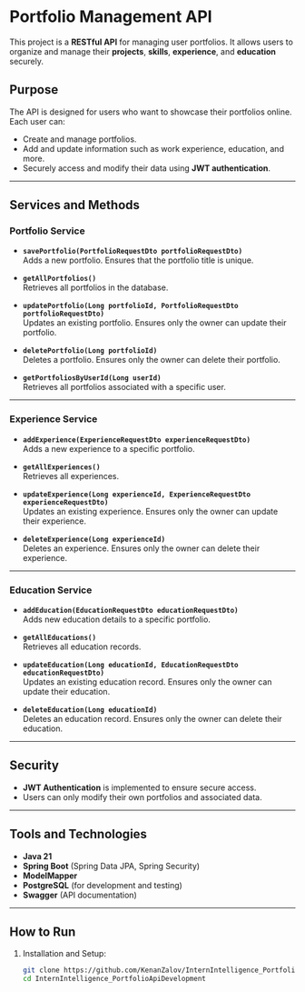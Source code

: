 # Portfolio Management API

This project is a **RESTful API** for managing user portfolios. It allows users to organize and manage their **projects**, **skills**, **experience**, and **education** securely.

## Purpose

The API is designed for users who want to showcase their portfolios online. Each user can:
- Create and manage portfolios.
- Add and update information such as work experience, education, and more.
- Securely access and modify their data using **JWT authentication**.

---

## Services and Methods

### Portfolio Service
- **`savePortfolio(PortfolioRequestDto portfolioRequestDto)`**  
  Adds a new portfolio. Ensures that the portfolio title is unique.

- **`getAllPortfolios()`**  
  Retrieves all portfolios in the database.

- **`updatePortfolio(Long portfolioId, PortfolioRequestDto portfolioRequestDto)`**  
  Updates an existing portfolio. Ensures only the owner can update their portfolio.

- **`deletePortfolio(Long portfolioId)`**  
  Deletes a portfolio. Ensures only the owner can delete their portfolio.

- **`getPortfoliosByUserId(Long userId)`**  
  Retrieves all portfolios associated with a specific user.

---

### Experience Service
- **`addExperience(ExperienceRequestDto experienceRequestDto)`**  
  Adds a new experience to a specific portfolio.

- **`getAllExperiences()`**  
  Retrieves all experiences.

- **`updateExperience(Long experienceId, ExperienceRequestDto experienceRequestDto)`**  
  Updates an existing experience. Ensures only the owner can update their experience.

- **`deleteExperience(Long experienceId)`**  
  Deletes an experience. Ensures only the owner can delete their experience.

---

### Education Service
- **`addEducation(EducationRequestDto educationRequestDto)`**  
  Adds new education details to a specific portfolio.

- **`getAllEducations()`**  
  Retrieves all education records.

- **`updateEducation(Long educationId, EducationRequestDto educationRequestDto)`**  
  Updates an existing education record. Ensures only the owner can update their education.

- **`deleteEducation(Long educationId)`**  
  Deletes an education record. Ensures only the owner can delete their education.

---

## Security
- **JWT Authentication** is implemented to ensure secure access.  
- Users can only modify their own portfolios and associated data.

---

## Tools and Technologies
- **Java 21**
- **Spring Boot** (Spring Data JPA, Spring Security)
- **ModelMapper**
- **PostgreSQL** (for development and testing)
- **Swagger** (API documentation)

---

## How to Run

1. Installation and Setup:
   ```bash
   git clone https://github.com/KenanZalov/InternIntelligence_PortfolioApiDevelopment
   cd InternIntelligence_PortfolioApiDevelopment
